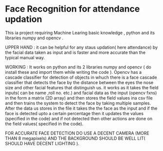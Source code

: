 # Face Recognition for attendance updation
This ia project requiring Machine Learing basic knowledge , python and its libraries numpy and opencv .

UPPER HAND : 
it can be helpful for any staus updation( here attendance) by the facial data taken as input and is faster and more accurate than the typical manual way.

WORKING :
It works on python and its 2 libraries numpy and opencv ( do install these and import them while writing the code ).
Opencv has a cascade classifier for detection of objects in whuch there is a face cascade classifier that detects the face by the distance between the eyes the nose size and other facial features that distinguish  us.
it works as it takes the field inputs( can be name ,roll no. etc.) and facial data as the input (opencv fxns) in the form a matrix (2D array) and then stores the field values ina csv file and then  trains the system to detect the face by taking multiple samples.
After the data us stores in the file it takes the the face as the input and if the face is detected upto a certain percentage then it updates the values (specified in the code) and if not detected then other actions are done on the field values( specified  in the code).

FOR ACCURATE FACE DETECTION DO USE A DECENT CAMERA (MORE THAN 8 megapixels) AND THE BACKGROUND SHOULD BE WELL LIT( SHOULD HAVE DECENT LIGHTING ).
